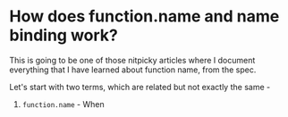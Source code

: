 # How does function.name and name binding work?

This is going to be one of those nitpicky articles where I document everything that I have learned about function name, from the spec.  

Let's start with two terms, which are related but not exactly the same -
1. `function.name` - When
<!--stackedit_data:
eyJoaXN0b3J5IjpbMTA2Mzk3Mzc3OCwxMjI1ODg2ODIwXX0=
-->